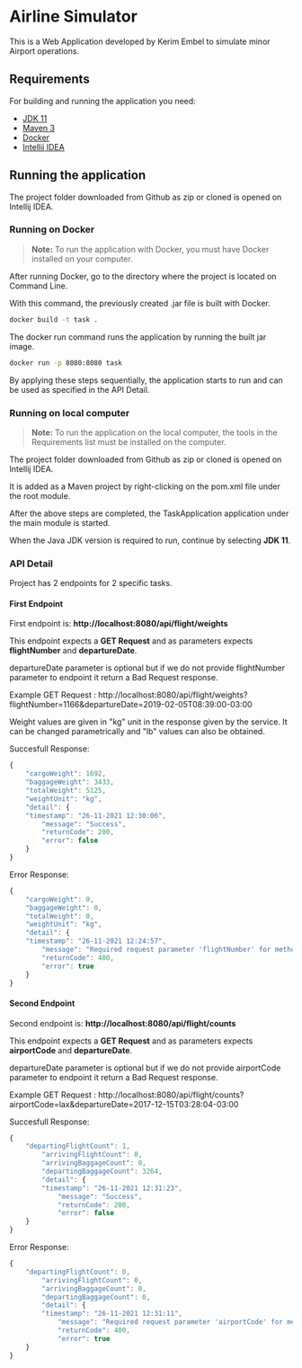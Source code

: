 # Airline Simulator

This is a Web Application developed by Kerim Embel to simulate minor Airport operations.

## Requirements

For building and running the application you need:

- [JDK 11](https://www.oracle.com/java/technologies/downloads/#java11)
- [Maven 3](https://maven.apache.org)
- [Docker](https://maven.apache.org)
- [Intellij IDEA](https://www.jetbrains.com/idea/)

## Running the application

The project folder downloaded from Github as zip or cloned is opened on Intellij IDEA.

### Running on Docker

> **Note:** To run the application with Docker, you must have Docker installed on your computer.

After running Docker, go to the directory where the project is located on Command Line.

With this command, the previously created .jar file is built with Docker.

```sh  
docker build -t task .
```  

The docker run command runs the application by running the built jar image.

```sh  
docker run -p 8080:8080 task
```  

By applying these steps sequentially, the application starts to run and can be used as specified in the API Detail.

### Running on local computer

> **Note:** To run the application on the local computer, the tools in the Requirements list must be installed on the computer.

The project folder downloaded from Github as zip or cloned is opened on Intellij IDEA.

It is added as a Maven project by right-clicking on the pom.xml file under the root module.

After the above steps are completed, the TaskApplication application under the
main module is started.

When the Java JDK version is required to run, continue by selecting **JDK 11**.

### API Detail

Project has 2 endpoints for 2 specific tasks.

#### First Endpoint
First endpoint is: **http://localhost:8080/api/flight/weights**

This endpoint expects a **GET Request** and as parameters expects **flightNumber** and **departureDate**.

departureDate parameter is optional but if we do not provide flightNumber parameter to endpoint it return a Bad Request response.

Example GET Request : http://localhost:8080/api/flight/weights?flightNumber=1166&departureDate=2019-02-05T08:39:00-03:00

Weight values are given in "kg" unit in the response given by the service. It can be changed parametrically and "lb" values can also be obtained.

Succesfull Response:

```javascript
{
    "cargoWeight": 1692,
    "baggageWeight": 3433,
    "totalWeight": 5125,
    "weightUnit": "kg",
    "detail": {
    "timestamp": "26-11-2021 12:30:06",
        "message": "Success",
        "returnCode": 200,
        "error": false
    }
}
```

Error Response:

```javascript
{
    "cargoWeight": 0,
    "baggageWeight": 0,
    "totalWeight": 0,
    "weightUnit": "kg",
    "detail": {
    "timestamp": "26-11-2021 12:24:57",
        "message": "Required request parameter 'flightNumber' for method parameter type Integer is not present",
        "returnCode": 400,
        "error": true
    }
}
```

#### Second Endpoint

Second endpoint is: **http://localhost:8080/api/flight/counts**

This endpoint expects a **GET Request** and as parameters expects **airportCode** and **departureDate**.

departureDate parameter is optional but if we do not provide airportCode parameter to endpoint it return a Bad Request response.

Example GET Request : http://localhost:8080/api/flight/counts?airportCode=lax&departureDate=2017-12-15T03:28:04-03:00

Succesfull Response:

```javascript
{
    "departingFlightCount": 1,
        "arrivingFlightCount": 0,
        "arrivingBaggageCount": 0,
        "departingBaggageCount": 3264,
        "detail": {
        "timestamp": "26-11-2021 12:31:23",
            "message": "Success",
            "returnCode": 200,
            "error": false
    }
}
```

Error Response:

```javascript
{
    "departingFlightCount": 0,
        "arrivingFlightCount": 0,
        "arrivingBaggageCount": 0,
        "departingBaggageCount": 0,
        "detail": {
        "timestamp": "26-11-2021 12:31:11",
            "message": "Required request parameter 'airportCode' for method parameter type String is not present",
            "returnCode": 400,
            "error": true
    }
}
```
